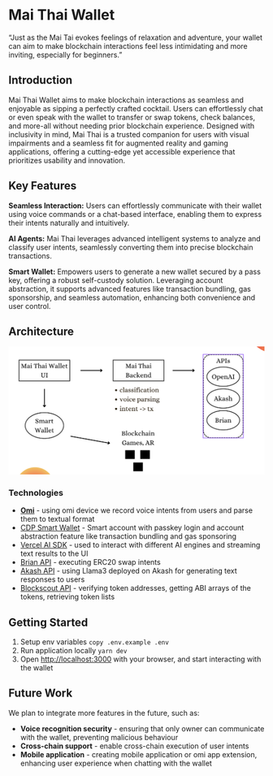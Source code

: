# Mai Thai Wallet
“Just as the Mai Tai evokes feelings of relaxation and adventure, 
your wallet can aim to make blockchain interactions feel less intimidating 
and more inviting, especially for beginners.”

## Introduction

Mai Thai Wallet aims to make blockchain interactions as seamless and enjoyable as sipping a perfectly crafted cocktail. Users can effortlessly chat or even speak with the wallet to transfer or swap tokens, check balances, and more-all without needing prior blockchain experience. Designed with inclusivity in mind, Mai Thai is a trusted companion for users with visual impairments and a seamless fit for augmented reality and gaming applications, offering a cutting-edge yet accessible experience that prioritizes usability and innovation.

## Key Features
**Seamless Interaction:** Users can effortlessly communicate with their wallet using voice commands or a chat-based interface, enabling them to express their intents naturally and intuitively.

**AI Agents:** Mai Thai leverages advanced intelligent systems to analyze and classify user intents, seamlessly converting them into precise blockchain transactions.

**Smart Wallet:** Empowers users to generate a new wallet secured by a pass key, offering a robust self-custody solution. Leveraging account abstraction, it supports advanced features like transaction bundling, gas sponsorship, and seamless automation, enhancing both convenience and user control.

## Architecture
![alt text](public/architecture.png)


### Technologies
- **[Omi](https://www.omi.me/)** - using omi device we record voice intents from users and parse them to textual format
- [CDP Smart Wallet](https://docs.cdp.coinbase.com/) - Smart account with passkey login and account abstraction feature like transaction bundling and gas sponsoring
- [Vercel AI SDK](https://sdk.vercel.ai/) - used to interact with different AI engines and streaming text results to the UI
- [Brian API](https://docs.brianknows.org/brian-api/apis) - executing ERC20 swap intents
- [Akash API](https://chatapi.akash.network/) - using Llama3 deployed on Akash for generating text responses to users
- [Blockscout API](https://docs.blockscout.com/devs/apis) - verifying token addresses, getting ABI arrays of the tokens, retrieving token lists

## Getting Started
1. Setup env variables `copy .env.example .env`
2. Run application locally `yarn dev`
3. Open [http://localhost:3000](http://localhost:3000) with your browser, and start interacting with the wallet 


## Future Work

We plan to integrate more features in the future, such as: 

- **Voice recognition security** - ensuring that only owner can communicate with the wallet, preventing malicious behaviour
- **Cross-chain support** - enable cross-chain execution of user intents
- **Mobile application** - creating mobile application or omi app extension, enhancing user experience when chatting with the wallet 
